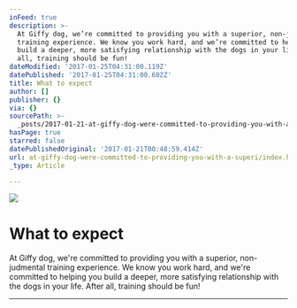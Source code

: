 ```yaml
---
inFeed: true
description: >-
  At Giffy dog, we’re committed to providing you with a superior, non-judmental
  training experience. We know you work hard, and we’re committed to helping you
  build a deeper, more satisfying relationship with the dogs in your life. After
  all, training should be fun!
dateModified: '2017-01-25T04:31:00.119Z'
datePublished: '2017-01-25T04:31:00.602Z'
title: What to expect
author: []
publisher: {}
via: {}
sourcePath: >-
  _posts/2017-01-21-at-giffy-dog-were-committed-to-providing-you-with-a-superi.md
hasPage: true
starred: false
datePublishedOriginal: '2017-01-21T00:48:59.414Z'
url: at-giffy-dog-were-committed-to-providing-you-with-a-superi/index.html
_type: Article

---
```

![](https://the-grid-user-content.s3-us-west-2.amazonaws.com/1fbcc210-fe7a-4cb7-910e-8cd689449878.jpg)

# What to expect

At Giffy dog, we're committed to providing you with a superior, non-judmental training experience. We know you work hard, and we're committed to helping you build a deeper, more satisfying relationship with the dogs in your life. After all, training should be fun!

---